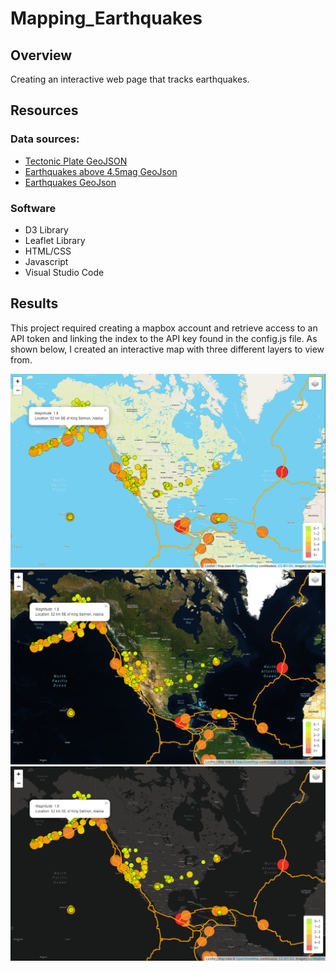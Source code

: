 # Mapping_Earthquakes
## Overview
Creating an interactive web page that tracks earthquakes.

## Resources
### Data sources:
* [Tectonic Plate GeoJSON](https://raw.githubusercontent.com/fraxen/tectonicplates/master/GeoJSON/PB2002_boundaries.json)
* [Earthquakes above 4.5mag GeoJson](https://earthquake.usgs.gov/earthquakes/feed/v1.0/summary/4.5_week.geojson)
* [Earthquakes GeoJson](https://earthquake.usgs.gov/earthquakes/feed/v1.0/summary/all_week.geojson)

### Software
* D3 Library
* Leaflet Library
* HTML/CSS
* Javascript
* Visual Studio Code

## Results
This project required creating a mapbox account and retrieve access to an API token and linking the index to the API key found in the config.js file.
As shown below, I created an interactive map with three different layers to view from.

![](images/streets.png)
![](images/sat.png)
![](images/dark.png)
